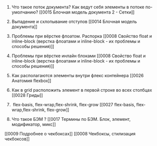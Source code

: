 1.  Что такое поток документа? Как ведут себя элементы в потоке по-умолчанию?
[[0015 Блочная модель документа 2 - Сетки]]

2.  Выпадение и схлопывание отступов
[[0014 Блочная модель документа]]

3.  Проблемы при вёрстке флоатом. Распорка
[[0008 Свойство float и inline-block  (верстка флоатами и inline-block - их проблемы и способы решения)]]

4.  Проблемы при вёрстке инлайн блоками
[[0008 Свойство float и inline-block  (верстка флоатами и inline-block - их проблемы и способы решения)]]

5.  Как располагаются элементы внутри флекс контейнера
[[0026 Анатомия flexbox]]

6.  Как в grid расположить элемент в первой строке во всех столбцах
[[0028 Гриды]]

7.   flex-basis, flex-wrap,flex-shrink, flex-grow
[[0027 flex-basis, flex-wrap,flex-shrink, flex-grow]]

8.  Что такое БЭМ ?
[[0017 Термины по БЭМ. Блок, элемент, модификатор, микс]]

[[0009 Подробнее о чекбоксах]]
[[0008 Чекбоксы, стилизация чекбоксов]]